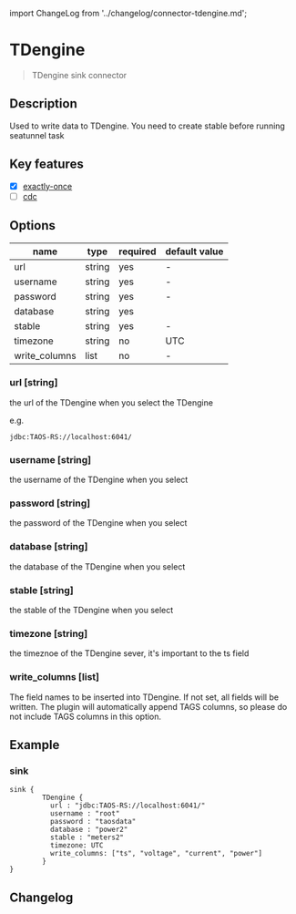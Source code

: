 import ChangeLog from '../changelog/connector-tdengine.md';

# TDengine

> TDengine sink connector

## Description

Used to write data to TDengine. You need to create stable before running seatunnel task

## Key features

- [x] [exactly-once](../../concept/connector-v2-features.md)
- [ ] [cdc](../../concept/connector-v2-features.md)

## Options

| name         | type   | required | default value |
|--------------|--------|----------|---------------|
| url          | string | yes      | -             |
| username     | string | yes      | -             |
| password     | string | yes      | -             |
| database     | string | yes      |               |
| stable       | string | yes      | -             |
| timezone     | string | no       | UTC           |
| write_columns| list   | no       | -             |

### url [string]

the url of the TDengine when you select the TDengine

e.g.

```
jdbc:TAOS-RS://localhost:6041/
```

### username [string]

the username of the TDengine when you select

### password [string]

the password of the TDengine when you select

### database [string]

the database of the TDengine when you select

### stable [string]

the stable of the TDengine when you select

### timezone [string]

the timeznoe of the TDengine sever, it's important to the ts field

### write_columns [list]
The field names to be inserted into TDengine. If not set, all fields will be written. The plugin will automatically append TAGS columns, so please do not include TAGS columns in this option.

## Example

### sink

```hocon
sink {
        TDengine {
          url : "jdbc:TAOS-RS://localhost:6041/"
          username : "root"
          password : "taosdata"
          database : "power2"
          stable : "meters2"
          timezone: UTC
          write_columns: ["ts", "voltage", "current", "power"]
        }
}
```

## Changelog

<ChangeLog />